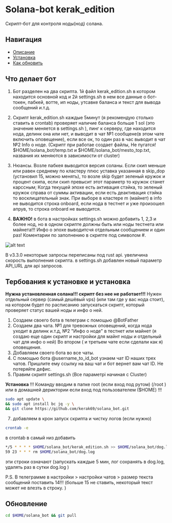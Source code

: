 # Solana-bot kerak_edition
Скрипт-бот для контроля ноды(нод) солана.

## Навигация
* [Описание](#Что-делает-бот)
* [Установка](#Тербования-к-установке-и-установка)
* [Как обновить ](#Обновление)

## Что делает бот

1. Бот разделен на два скрипта. 1й файл  kerak_edition.sh в котором находится основной код и 2й settings.sh  в нем все данные о бот-токен, пабкей, вотте, ип ноды, утсавке баланса и текст для вывода сообщений и.т.д. 

2. Скрипт kerak_edition.sh каждые 5минут (я рекомендую столько ставить в crontab)  проверяет наличие баланса больше 1 sol (это значение меняется в settings.sh ), пинг к серверу, где находится нода, делинк она или нет, и выводит в чат №1 сообщене(в этом чате включить оповещение), если все ок, то один раз в час выводит в чат №2 Info о ноде. (Скрипт при работае создает файлы, Не пугатся! $HOME/solana_bot/temp.txt и $HOME/solana_bot/mesto_top.txt, названия их меняются в зависимости от cluster)

3. Нюансы.
Возле пабкея выводится версия соланы.
Если скип меньше или  равен среднему по кластеру плюс уставка указанная в skip_dop (установил 15, можно менять), то возле skip будет зеленый кружок и процент скипа, если скип превысит этот параметр то  кружок станет карссным;
Когда текущей эпохе есть активация стэйка, то зеленый кружок  справа от суммы активации,
если есть деактивация стэйка то восклицательный знак. 
При выборе в кластере m (майнет) в info не выводится строка onboard,
если нода в тестнет и уже произошел апрув, то строка onboard не выводится.

4. **ВАЖНО!** 
в бота в настройках settings.sh можно добавить 1, 2,3 и более нод, но в одном скрипте должны быть или ноды тестнета или майнета!!! Инфо о эпохе выводитсчя отдельным сообщением и один раз!  Коментарии по заполнению в скрипте под символом #.


![alt text](https://github.com/kerak69/solana_bot/blob/master/bot.png?raw=true)

В v3.3.0 некоторые запросы переписаны под rust api. увеличина скорость выполнения скрипта. в settings.sh добавлен новый параметр API_URL для api запросов. 

## Тербования к установке и установка

**Нужна установленная солана!!! скрипт без нее не работает!!!**
Нужен отдельный сервер (самый дешёвый vps) (или там где у вас нода стоит), на котором будет по расписанию запускаться скрипт, который проверяет статус вашей ноды и инфо о ней.

1. Создаем своего бота в телеграм с помощью @BotFather
2. Создаем два чата. №1 для тревожных оповещений, когда нода уходит в делинк и.т.д, №2 "Инфо о ноде" в тестнет или майнет (я создаю еще  один скрипт и настройки для майнт ноды и отдельный чат для инфо о ней)  Во втором ( и третьем чате если сделали как я)  оповещения.
3. Добавляем своего бота во все чаты.
4. С помощью бота @username_to_id_bot  узнаем чат ID наших трех чатов. Пришлите ему ссылку на ваш чат и бот вернет вам чат ID. Не потеряйте дефис. 
5. Правим скрипт settings.sh  (Все параметрі начиная с Cluster)

**Установка**
!!! Команду вводим в папке root (если вход под рутом) (/root ) или в домашней дериктории если вход под пользователем ($HOME) !!!

```bash
sudo apt update \
&& sudo apt install bc jq -y \
&& git clone https://github.com/kerak69/solana_bot.git
```

7. добавляем в крон запуск скрипта  и чистку логов (если нужно)
```bash
crontab -e
```
в  crontab в самый низ добавить
```bash
*/5 * * * * $HOME/solana_bot/kerak_edition.sh >> $HOME/solana_bot/dog.log 2>&1
59 23 * * * rm $HOME/solana_bot/dog.log
```
эти строки означают
(запускать каждые 5 мин, лог сохранять в dog.log, удалять раз в сутки dog.log )

P.S. В телеграмме в настройки > настройки чатов > размер текста сообщений  поставить 14!!! (больше 15 не ставить, некоторый текст может не влезть в строку. )

## Обновление
```bash
cd $HOME/solana_bot && git pull
```



